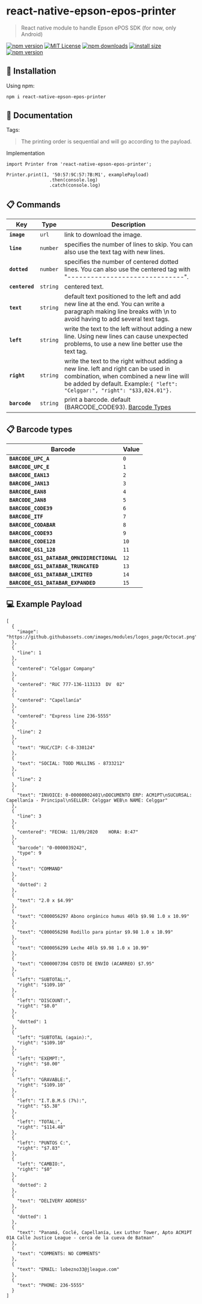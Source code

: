# react-native-epson-epos-printer
> React native module to handle Epson ePOS SDK (for now, only Android)

[![npm version](https://img.shields.io/npm/v/react-native-epson-epos-printer.svg?style=flat-square)](https://www.npmjs.com/package/react-native-epson-epos-printer)
[![MIT License](https://img.shields.io/badge/license-MIT-blue.svg?style=flat-square)](https://github.com/Celggar/react-native-epson-epos-printer/blob/master/LICENSE)
[![npm downloads](https://img.shields.io/npm/dm/react-native-epson-epos-printer.svg?style=flat-square)](http://npm-stat.com/charts.html?package=react-native-epson-epos-printer)
[![install size](https://packagephobia.com/badge?p=react-native-epson-epos-printer)](https://packagephobia.com/result?p=react-native-epson-epos-printer)
[![npm version](https://img.shields.io/twitter/follow/celggar.svg?label=Follow%20@celggar)](https://twitter.com/intent/follow?screen_name=celggar)

## 🚀 Installation

Using npm:
```sh
npm i react-native-epson-epos-printer
```

## 📖 Documentation
Tags:
>The printing order is sequential and will go according to the payload.

Implementation 

```
import Printer from 'react-native-epson-epos-printer';
```

```
Printer.print(1, '50:57:9C:57:7B:M1', examplePayload)
                .then(console.log)
                .catch(console.log)
```

## 📋 Commands

| Key | Type | Description |
|---|---|---|
|**`image`**|`url`|link to download the image.|
|**`line`**|`number`|specifies the number of lines to skip. You can also use the text tag with new lines.|
|**`dotted`**|`number`|specifies the number of centered dotted lines. You can also use the centered tag with "------------------------------".|
|**`centered`**|`string`|centered text.|
|**`text`**|`string`|default text positioned to the left and add new line at the end. You can write a paragraph making line breaks with \n to avoid having to add several text tags.|
|**`left`**|`string`|write the text to the left without adding a new line. Using new lines can cause unexpected problems, to use a new line better use the text tag.|
|**`right`**|`string`|write the text to the right without adding a new line. left and right can be used in combination, when combined a new line will be added by default. Example:`{ "left": "Celggar:", "right": "$33,024.01"}.` |
|**`barcode`**|`string`|print a barcode. default (BARCODE_CODE93). [Barcode Types](#-barcode-types)|


## 📋 Barcode types
| Barcode | Value |
|---|---|
|**`BARCODE_UPC_A`**|`0`|
|**`BARCODE_UPC_E`**|`1`|
|**`BARCODE_EAN13`**|`2`|
|**`BARCODE_JAN13`**|`3`|
|**`BARCODE_EAN8`**|`4`|
|**`BARCODE_JAN8`**|`5`|
|**`BARCODE_CODE39`**|`6`|
|**`BARCODE_ITF`**|`7`|
|**`BARCODE_CODABAR`**|`8`|
|**`BARCODE_CODE93`**|`9`|
|**`BARCODE_CODE128`**|`10`|
|**`BARCODE_GS1_128`**|`11`|
|**`BARCODE_GS1_DATABAR_OMNIDIRECTIONAL`**|`12`|
|**`BARCODE_GS1_DATABAR_TRUNCATED`**|`13`|
|**`BARCODE_GS1_DATABAR_LIMITED`**|`14`|
|**`BARCODE_GS1_DATABAR_EXPANDED`**|`15`|

## 💻 Example Payload

```
[
  {
    "image": "https://github.githubassets.com/images/modules/logos_page/Octocat.png"
  },
  {
    "line": 1
  },
  {
    "centered": "Celggar Company"
  },
  {
    "centered": "RUC 777-136-113133  DV  02"
  },
  {
    "centered": "Capellanía"
  },
  {
    "centered": "Express line 236-5555"
  },
  {
    "line": 2
  },
  {
    "text": "RUC/CIP: C-8-330124"
  },
  {
    "text": "SOCIAL: TODD MULLINS - 8733212"
  },
  {
    "line": 2
  },
  {
    "text": "INVOICE: 0-00000002401\nDOCUMENTO ERP: ACM1PT\nSUCURSAL: Capellanía - Principal\nSELLER: Celggar WEB\n NAME: Celggar"
  },
  {
    "line": 3
  },
  {
    "centered": "FECHA: 11/09/2020    HORA: 8:47"
  },
  {
    "barcode": "0-0000039242",
    "type": 9
  },
  {
    "text": "COMMAND"
  },
  {
    "dotted": 2
  },
  {
    "text": "2.0 x $4.99"
  },
  {
    "text": "C000056297 Abono orgánico humus 40lb $9.98 1.0 x 10.99"
  },
  {
    "text": "C000056298 Rodillo para pintar $9.98 1.0 x 10.99"
  },
  {
    "text": "C000056299 Leche 40lb $9.98 1.0 x 10.99"
  },
  {
    "text": "C000007394 COSTO DE ENVÍO (ACARREO) $7.95"
  },
  {
    "left": "SUBTOTAL:",
    "right": "$109.10"
  },
  {
    "left": "DISCOUNT:",
    "right": "$0.0"
  },
  {
    "dotted": 1
  },
  {
    "left": "SUBTOTAL (again):",
    "right": "$109.10"
  },
  {
    "left": "EXEMPT:",
    "right": "$0.00"
  },
  {
    "left": "GRAVABLE:",
    "right": "$109.10"
  },
  {
    "left": "I.T.B.M.S (7%):",
    "right": "$5.38"
  },
  {
    "left": "TOTAL:",
    "right": "$114.48"
  },
  {
    "left": "PUNTOS C:",
    "right": "$7.83"
  },
  {
    "left": "CAMBIO:",
    "right": "$0"
  },
  {
    "dotted": 2
  },
  {
    "text": "DELIVERY ADDRESS"
  },
  {
    "dotted": 1
  },
  {
    "text": "Panamá, Coclé, Capellanía, Lex Luthor Tower, Apto ACM1PT 01A Calle Justice League - cerca de la cueva de Batman"
  },
  {
    "text": "COMMENTS: NO COMMENTS"
  },
  {
    "text": "EMAIL: lobezno33@jleague.com"
  },
  {
    "text": "PHONE: 236-5555"
  }
]

```
